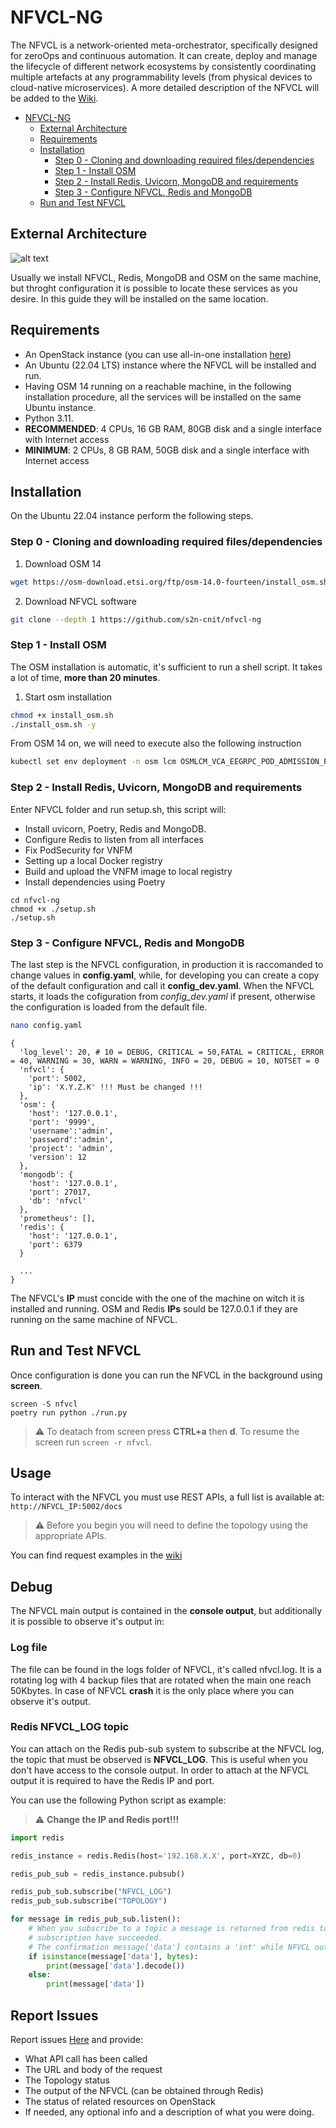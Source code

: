# NFVCL-NG
The NFVCL is a network-oriented meta-orchestrator, specifically designed for zeroOps and continuous automation. 
It can create, deploy and manage the lifecycle of different network ecosystems by consistently coordinating multiple 
artefacts at any programmability levels (from physical devices to cloud-native microservices).
A more detailed description of the NFVCL will be added to the [Wiki](https://github.com/s2n-cnit/nfvcl-ng/wiki).

<!-- TOC -->
* [NFVCL-NG](#nfvcl-ng)
  * [External Architecture](#external-architecture)
  * [Requirements](#requirements)
  * [Installation](#installation)
    * [Step 0 - Cloning and downloading required files/dependencies](#step-0---cloning-and-downloading-required-filesdependencies)
    * [Step 1 - Install OSM](#step-1---install-osm)
    * [Step 2 - Install Redis, Uvicorn, MongoDB and requirements](#step-2---install-redis-uvicorn-mongodb-and-requirements)
    * [Step 3 - Configure NFVCL, Redis and MongoDB](#step-3---configure-nfvcl-redis-and-mongodb)
  * [Run and Test NFVCL](#run-and-test-nfvcl)
<!-- TOC -->

## External Architecture

![alt text](https://raw.githubusercontent.com/s2n-cnit/nfvcl-ng/master/docs/images/nfvcl-Context.svg)

Usually we install NFVCL, Redis, MongoDB and OSM on the same machine, but throght configuration it is possible to locate these services as you desire.
In this guide they will be installed on the same location.

## Requirements
 - An OpenStack instance (you can use all-in-one installation [here](https://docs.openstack.org/devstack/rocky/guides/single-machine.html))
 - An Ubuntu (22.04 LTS) instance where the NFVCL will be installed and run.
 - Having OSM 14 running on a reachable machine, in the following installation procedure,
   all the services will be installed on the same Ubuntu instance.
 - Python 3.11.
 - **RECOMMENDED**: 
		4 CPUs, 16 GB RAM, 80GB disk and a single interface with Internet access
 - **MINIMUM**: 
		2 CPUs, 8 GB RAM, 50GB disk and a single interface with Internet access

## Installation
On the Ubuntu 22.04 instance perform the following steps.
### Step 0 - Cloning and downloading required files/dependencies
1. Download OSM 14
``` bash
wget https://osm-download.etsi.org/ftp/osm-14.0-fourteen/install_osm.sh
```
2. Download NFVCL software
``` bash
git clone --depth 1 https://github.com/s2n-cnit/nfvcl-ng
```
### Step 1 - Install OSM

The OSM installation is automatic, it's sufficient to run a shell script. It takes a lot of time, **more than 20 minutes**.
1. Start osm installation
``` bash
chmod +x install_osm.sh
./install_osm.sh -y
```
From OSM 14 on, we will need to execute also the following instruction
``` bash
kubectl set env deployment -n osm lcm OSMLCM_VCA_EEGRPC_POD_ADMISSION_POLICY=privileged
```

### Step 2 - Install Redis, Uvicorn, MongoDB and requirements

Enter NFVCL folder and run setup.sh, this script will:
- Install uvicorn, Poetry, Redis and MongoDB.
- Configure Redis to listen from all interfaces
- Fix PodSecurity for VNFM
- Setting up a local Docker registry
- Build and upload the VNFM image to local registry
- Install dependencies using Poetry
``` 
cd nfvcl-ng
chmod +x ./setup.sh
./setup.sh
```

### Step 3 - Configure NFVCL, Redis and MongoDB
The last step is the NFVCL configuration, in production it is raccomanded to change values in **config.yaml**, while, for developing you can create a copy of the default configuration and call it **config_dev.yaml**. 
When the NFVCL starts, it loads the cofiguration from *config_dev.yaml* if present, otherwise the configuration is loaded from the default file.

```bash
nano config.yaml
```
```
{
  'log_level': 20, # 10 = DEBUG, CRITICAL = 50,FATAL = CRITICAL, ERROR = 40, WARNING = 30, WARN = WARNING, INFO = 20, DEBUG = 10, NOTSET = 0
  'nfvcl': {
    'port': 5002,
    'ip': 'X.Y.Z.K' !!! Must be changed !!!
  },
  'osm': {
    'host': '127.0.0.1',
    'port': '9999',
    'username':'admin',
    'password':'admin',
    'project': 'admin',
    'version': 12
  },
  'mongodb': {
    'host': '127.0.0.1',
    'port': 27017,
    'db': 'nfvcl'
  },
  'prometheus': [],
  'redis': {
    'host': '127.0.0.1',
    'port': 6379
  }
  
  ...
}
```

The NFVCL's **IP** must concide with the one of the machine on witch it is installed and running.
OSM and Redis **IPs** sould be 127.0.0.1 if they are running on the same machine of NFVCL.


## Run and Test NFVCL
Once configuration is done you can run the NFVCL in the background using **screen**.
``` 
screen -S nfvcl
poetry run python ./run.py
```
> :warning: To deatach from screen press **CTRL+a** then **d**.
> To resume the screen run `screen -r nfvcl`.

## Usage
To interact with the NFVCL you must use REST APIs, a full list is available at:
`http://NFVCL_IP:5002/docs`

> :warning: Before you begin you will need to define the topology using the appropriate APIs.

You can find request examples in the [wiki](https://github.com/s2n-cnit/nfvcl-ng/wiki)


## Debug
The NFVCL main output is contained in the **console output**, but additionally it is possible to observe it's output in:
### Log file
The file can be found in the logs folder of NFVCL, it's called nfvcl.log. 
It is a rotating log with 4 backup files that are rotated when the main one reach 50Kbytes.
In case of NFVCL **crash** it is the only place where you can observe it's output.

### Redis **NFVCL_LOG** topic
You can attach on the Redis pub-sub system to subscribe at the NFVCL log, the topic that must be observed is **NFVCL_LOG**.
This is useful when you don't have access to the console output.
In order to attach at the NFVCL output it is required to have the Redis IP and port.


You can use the following Python script as example:

> :warning: **Change the IP and Redis port!!!**

```python
import redis

redis_instance = redis.Redis(host='192.168.X.X', port=XYZC, db=0)

redis_pub_sub = redis_instance.pubsub()

redis_pub_sub.subscribe("NFVCL_LOG")
redis_pub_sub.subscribe("TOPOLOGY")

for message in redis_pub_sub.listen():
    # When you subscribe to a topic a message is returned from redis to indicate if the
    # subscription have succeeded.
    # The confirmation message['data'] contains a 'int' while NFVCL output contains 'bytes'
    if isinstance(message['data'], bytes):
        print(message['data'].decode())
    else:
        print(message['data'])
```

## Report Issues
Report issues [Here](https://github.com/s2n-cnit/nfvcl-ng/issues) and provide:
- What API call has been called
- The URL and body of the request
- The Topology status
- The output of the NFVCL (can be obtained through Redis)
- The status of related resources on OpenStack
- If needed, any optional info and a description of what you were doing.

